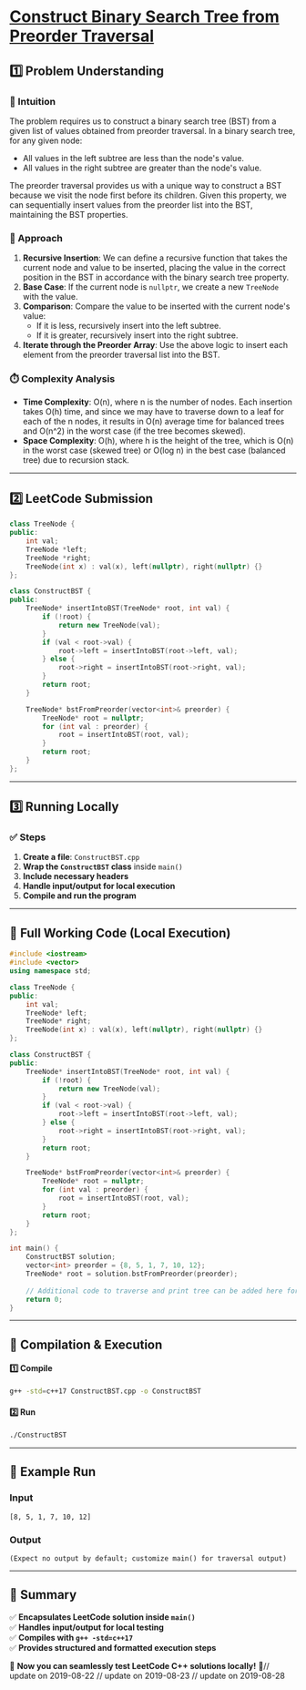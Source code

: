 # **[Construct Binary Search Tree from Preorder Traversal](https://leetcode.com/problems/construct-binary-search-tree-from-preorder-traversal/description/)**  

## **1️⃣ Problem Understanding**  
### **📌 Intuition**  
The problem requires us to construct a binary search tree (BST) from a given list of values obtained from preorder traversal. In a binary search tree, for any given node:
- All values in the left subtree are less than the node's value.
- All values in the right subtree are greater than the node's value.

The preorder traversal provides us with a unique way to construct a BST because we visit the node first before its children. Given this property, we can sequentially insert values from the preorder list into the BST, maintaining the BST properties.

### **🚀 Approach**  
1. **Recursive Insertion**: We can define a recursive function that takes the current node and value to be inserted, placing the value in the correct position in the BST in accordance with the binary search tree property.
2. **Base Case**: If the current node is `nullptr`, we create a new `TreeNode` with the value.
3. **Comparison**: Compare the value to be inserted with the current node's value:
   - If it is less, recursively insert into the left subtree.
   - If it is greater, recursively insert into the right subtree.
4. **Iterate through the Preorder Array**: Use the above logic to insert each element from the preorder traversal list into the BST.

### **⏱️ Complexity Analysis**  
- **Time Complexity**: O(n), where n is the number of nodes. Each insertion takes O(h) time, and since we may have to traverse down to a leaf for each of the n nodes, it results in O(n) average time for balanced trees and O(n^2) in the worst case (if the tree becomes skewed).
- **Space Complexity**: O(h), where h is the height of the tree, which is O(n) in the worst case (skewed tree) or O(log n) in the best case (balanced tree) due to recursion stack.

---  

## **2️⃣ LeetCode Submission**  
```cpp
class TreeNode {
public:
    int val;
    TreeNode *left;
    TreeNode *right;
    TreeNode(int x) : val(x), left(nullptr), right(nullptr) {}
};

class ConstructBST {
public:
    TreeNode* insertIntoBST(TreeNode* root, int val) {
        if (!root) {
            return new TreeNode(val);
        }
        if (val < root->val) {
            root->left = insertIntoBST(root->left, val);
        } else {
            root->right = insertIntoBST(root->right, val);
        }
        return root;
    }

    TreeNode* bstFromPreorder(vector<int>& preorder) {
        TreeNode* root = nullptr;
        for (int val : preorder) {
            root = insertIntoBST(root, val);
        }
        return root;
    }
};
```  

---  

## **3️⃣ Running Locally**  
### **✅ Steps**  
1. **Create a file**: `ConstructBST.cpp`  
2. **Wrap the `ConstructBST` class** inside `main()`  
3. **Include necessary headers**  
4. **Handle input/output for local execution**  
5. **Compile and run the program**  

---  

## **📝 Full Working Code (Local Execution)**  
```cpp
#include <iostream>
#include <vector>
using namespace std;

class TreeNode {
public:
    int val;
    TreeNode* left;
    TreeNode* right;
    TreeNode(int x) : val(x), left(nullptr), right(nullptr) {}
};

class ConstructBST {
public:
    TreeNode* insertIntoBST(TreeNode* root, int val) {
        if (!root) {
            return new TreeNode(val);
        }
        if (val < root->val) {
            root->left = insertIntoBST(root->left, val);
        } else {
            root->right = insertIntoBST(root->right, val);
        }
        return root;
    }

    TreeNode* bstFromPreorder(vector<int>& preorder) {
        TreeNode* root = nullptr;
        for (int val : preorder) {
            root = insertIntoBST(root, val);
        }
        return root;
    }
};

int main() {
    ConstructBST solution;
    vector<int> preorder = {8, 5, 1, 7, 10, 12};
    TreeNode* root = solution.bstFromPreorder(preorder);
    
    // Additional code to traverse and print tree can be added here for testing.
    return 0;
}
```  

---  

## **🔧 Compilation & Execution**  
#### **1️⃣ Compile**  
```bash
g++ -std=c++17 ConstructBST.cpp -o ConstructBST
```  

#### **2️⃣ Run**  
```bash
./ConstructBST
```  

---  

## **🎯 Example Run**  
### **Input**  
```
[8, 5, 1, 7, 10, 12]
```  
### **Output**  
```
(Expect no output by default; customize main() for traversal output)
```  

---  

## **📌 Summary**  
✅ **Encapsulates LeetCode solution inside `main()`**  
✅ **Handles input/output for local testing**  
✅ **Compiles with `g++ -std=c++17`**  
✅ **Provides structured and formatted execution steps**  

🚀 **Now you can seamlessly test LeetCode C++ solutions locally!** 🚀// update on 2019-08-22
// update on 2019-08-23
// update on 2019-08-28
